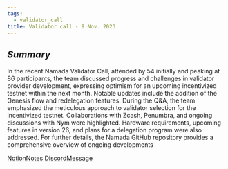 ```yaml
---
tags:
  - validator_call
title: Validator call - 9 Nov. 2023
---
```

## *Summary*

In the recent Namada Validator Call, attended by 54 initially and peaking at 86 participants, the team discussed progress and challenges in validator provider development, expressing optimism for an upcoming incentivized testnet within the next month. Notable updates include the addition of the Genesis flow and redelegation features. During the Q&A, the team emphasized the meticulous approach to validator selection for the incentivized testnet. Collaborations with Zcash, Penumbra, and ongoing discussions with Nym were highlighted. Hardware requirements, upcoming features in version 26, and plans for a delegation program were also addressed. For further details, the Namada GitHub repository provides a comprehensive overview of ongoing developments

[NotionNotes](https://namada.notion.site/Validator-Call-231109-610e4e6721284553bc36c0c4f38aac6c?pvs=4) [DiscordMessage](https://discord.com/channels/833618405537218590/1062301142727524383/1172601450325622824)
